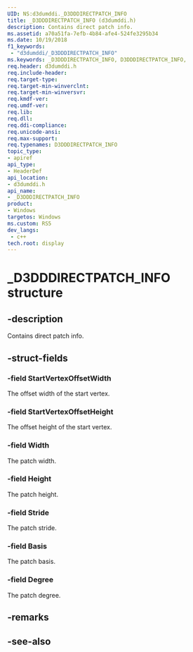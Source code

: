 ```yaml
---
UID: NS:d3dumddi._D3DDDIRECTPATCH_INFO
title: _D3DDDIRECTPATCH_INFO (d3dumddi.h)
description: Contains direct patch info.
ms.assetid: a70a51fa-7efb-4b84-afe4-524fe3295b34
ms.date: 10/19/2018
f1_keywords:
 - "d3dumddi/_D3DDDIRECTPATCH_INFO"
ms.keywords: _D3DDDIRECTPATCH_INFO, D3DDDIRECTPATCH_INFO, 
req.header: d3dumddi.h
req.include-header:
req.target-type:
req.target-min-winverclnt:
req.target-min-winversvr:
req.kmdf-ver:
req.umdf-ver:
req.lib:
req.dll:
req.ddi-compliance:
req.unicode-ansi:
req.max-support:
req.typenames: D3DDDIRECTPATCH_INFO
topic_type: 
- apiref
api_type: 
- HeaderDef
api_location: 
- d3dumddi.h
api_name: 
- _D3DDDIRECTPATCH_INFO
product:
- Windows
targetos: Windows
ms.custom: RS5
dev_langs:
 - c++
tech.root: display
---
```


# _D3DDDIRECTPATCH_INFO structure

## -description

Contains direct patch info.

## -struct-fields

### -field StartVertexOffsetWidth

The offset width of the start vertex.

### -field StartVertexOffsetHeight

The offset height of the start vertex.

### -field Width

The patch width.

### -field Height

The patch height.

### -field Stride

The patch stride.

### -field Basis

The patch basis.

### -field Degree
 
The patch degree.

## -remarks

## -see-also
